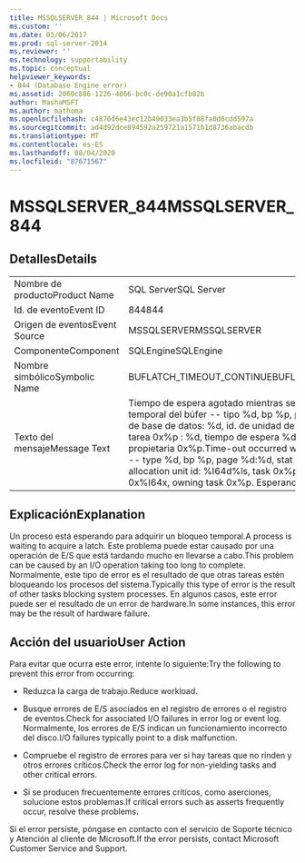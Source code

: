 ```yaml
---
title: MSSQLSERVER_844 | Microsoft Docs
ms.custom: ''
ms.date: 03/06/2017
ms.prod: sql-server-2014
ms.reviewer: ''
ms.technology: supportability
ms.topic: conceptual
helpviewer_keywords:
- 844 (Database Engine error)
ms.assetid: 2060c886-1226-4066-bc0c-de90a1cfb82b
author: MashaMSFT
ms.author: mathoma
ms.openlocfilehash: c4870d6e43ec12b49033ea3b5f88fa0d0cdd597a
ms.sourcegitcommit: ad4d92dce894592a259721a1571b1d8736abacdb
ms.translationtype: MT
ms.contentlocale: es-ES
ms.lasthandoff: 08/04/2020
ms.locfileid: "87671567"
---
```

# <a name="mssqlserver_844"></a><span data-ttu-id="daa8f-102">MSSQLSERVER_844</span><span class="sxs-lookup"><span data-stu-id="daa8f-102">MSSQLSERVER_844</span></span>
    
## <a name="details"></a><span data-ttu-id="daa8f-103">Detalles</span><span class="sxs-lookup"><span data-stu-id="daa8f-103">Details</span></span>  
  
|||  
|-|-|  
|<span data-ttu-id="daa8f-104">Nombre de producto</span><span class="sxs-lookup"><span data-stu-id="daa8f-104">Product Name</span></span>|<span data-ttu-id="daa8f-105">SQL Server</span><span class="sxs-lookup"><span data-stu-id="daa8f-105">SQL Server</span></span>|  
|<span data-ttu-id="daa8f-106">Id. de evento</span><span class="sxs-lookup"><span data-stu-id="daa8f-106">Event ID</span></span>|<span data-ttu-id="daa8f-107">844</span><span class="sxs-lookup"><span data-stu-id="daa8f-107">844</span></span>|  
|<span data-ttu-id="daa8f-108">Origen de eventos</span><span class="sxs-lookup"><span data-stu-id="daa8f-108">Event Source</span></span>|<span data-ttu-id="daa8f-109">MSSQLSERVER</span><span class="sxs-lookup"><span data-stu-id="daa8f-109">MSSQLSERVER</span></span>|  
|<span data-ttu-id="daa8f-110">Componente</span><span class="sxs-lookup"><span data-stu-id="daa8f-110">Component</span></span>|<span data-ttu-id="daa8f-111">SQLEngine</span><span class="sxs-lookup"><span data-stu-id="daa8f-111">SQLEngine</span></span>|  
|<span data-ttu-id="daa8f-112">Nombre simbólico</span><span class="sxs-lookup"><span data-stu-id="daa8f-112">Symbolic Name</span></span>|<span data-ttu-id="daa8f-113">BUFLATCH_TIMEOUT_CONTINUE</span><span class="sxs-lookup"><span data-stu-id="daa8f-113">BUFLATCH_TIMEOUT_CONTINUE</span></span>|  
|<span data-ttu-id="daa8f-114">Texto del mensaje</span><span class="sxs-lookup"><span data-stu-id="daa8f-114">Message Text</span></span>|<span data-ttu-id="daa8f-115">Tiempo de espera agotado mientras se esperaba el bloqueo temporal del búfer -- tipo %d, bp %p, página %d:%d, stat %#x, id. de base de datos: %d, id. de unidad de asignación: %I64d%ls, tarea 0x%p : %d, tiempo de espera %d, marcas 0x%I64x, tarea propietaria 0x%p.</span><span class="sxs-lookup"><span data-stu-id="daa8f-115">Time-out occurred while waiting for buffer latch -- type %d, bp %p, page %d:%d, stat %#x, database id: %d, allocation unit id: %I64d%ls, task 0x%p : %d, waittime %d, flags 0x%I64x, owning task 0x%p.</span></span>  <span data-ttu-id="daa8f-116">Esperando.</span><span class="sxs-lookup"><span data-stu-id="daa8f-116">Continuing to wait.</span></span>|  
  
## <a name="explanation"></a><span data-ttu-id="daa8f-117">Explicación</span><span class="sxs-lookup"><span data-stu-id="daa8f-117">Explanation</span></span>  
 <span data-ttu-id="daa8f-118">Un proceso está esperando para adquirir un bloqueo temporal.</span><span class="sxs-lookup"><span data-stu-id="daa8f-118">A process is waiting to acquire a latch.</span></span> <span data-ttu-id="daa8f-119">Este problema puede estar causado por una operación de E/S que está tardando mucho en llevarse a cabo.</span><span class="sxs-lookup"><span data-stu-id="daa8f-119">This problem can be caused by an I/O operation taking too long to complete.</span></span> <span data-ttu-id="daa8f-120">Normalmente, este tipo de error es el resultado de que otras tareas estén bloqueando los procesos del sistema.</span><span class="sxs-lookup"><span data-stu-id="daa8f-120">Typically this type of error is the result of other tasks blocking system processes.</span></span> <span data-ttu-id="daa8f-121">En algunos casos, este error puede ser el resultado de un error de hardware.</span><span class="sxs-lookup"><span data-stu-id="daa8f-121">In some instances, this error may be the result of hardware failure.</span></span>  
  
## <a name="user-action"></a><span data-ttu-id="daa8f-122">Acción del usuario</span><span class="sxs-lookup"><span data-stu-id="daa8f-122">User Action</span></span>  
 <span data-ttu-id="daa8f-123">Para evitar que ocurra este error, intente lo siguiente:</span><span class="sxs-lookup"><span data-stu-id="daa8f-123">Try the following to prevent this error from occurring:</span></span>  
  
-   <span data-ttu-id="daa8f-124">Reduzca la carga de trabajo.</span><span class="sxs-lookup"><span data-stu-id="daa8f-124">Reduce workload.</span></span>  
  
-   <span data-ttu-id="daa8f-125">Busque errores de E/S asociados en el registro de errores o el registro de eventos.</span><span class="sxs-lookup"><span data-stu-id="daa8f-125">Check for associated I/O failures in error log or event log.</span></span> <span data-ttu-id="daa8f-126">Normalmente, los errores de E/S indican un funcionamiento incorrecto del disco.</span><span class="sxs-lookup"><span data-stu-id="daa8f-126">I/O failures typically point to a disk malfunction.</span></span>  
  
-   <span data-ttu-id="daa8f-127">Compruebe el registro de errores para ver si hay tareas que no rinden y otros errores críticos.</span><span class="sxs-lookup"><span data-stu-id="daa8f-127">Check the error log for non-yielding tasks and other critical errors.</span></span>  
  
-   <span data-ttu-id="daa8f-128">Si se producen frecuentemente errores críticos, como aserciones, solucione estos problemas.</span><span class="sxs-lookup"><span data-stu-id="daa8f-128">If critical errors such as asserts frequently occur, resolve these problems.</span></span>  
  
 <span data-ttu-id="daa8f-129">Si el error persiste, póngase en contacto con el servicio de Soporte técnico y Atención al cliente de Microsoft.</span><span class="sxs-lookup"><span data-stu-id="daa8f-129">If the error persists, contact Microsoft Customer Service and Support.</span></span>  
  
  
